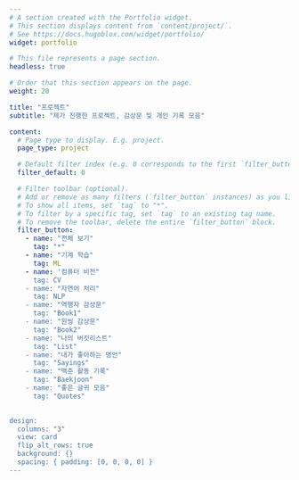 ```yaml
---
# A section created with the Portfolio widget.
# This section displays content from `content/project/`.
# See https://docs.hugoblox.com/widget/portfolio/
widget: portfolio

# This file represents a page section.
headless: true

# Order that this section appears on the page.
weight: 20

title: "프로젝트"
subtitle: "제가 진행한 프로젝트, 감상문 및 개인 기록 모음"

content:
  # Page type to display. E.g. project.
  page_type: project

  # Default filter index (e.g. 0 corresponds to the first `filter_button` instance below).
  filter_default: 0

  # Filter toolbar (optional).
  # Add or remove as many filters (`filter_button` instances) as you like.
  # To show all items, set `tag` to "*".
  # To filter by a specific tag, set `tag` to an existing tag name.
  # To remove the toolbar, delete the entire `filter_button` block.
  filter_button:
    - name: "전체 보기"
      tag: "*"
    - name: "기계 학습"
      tag: ML
    - name: '컴퓨터 비전"
      tag: CV
    - name: "자연어 처리"
      tag: NLP
    - name: "역행자 감상문"
      tag: "Book1"
    - name: "원씽 감상문"
      tag: "Book2"
    - name: "나의 버킷리스트"
      tag: "List"
    - name: "내가 좋아하는 명언"
      tag: "Sayings"
    - name: "백준 활동 기록"
      tag: "Baekjoon"
    - name: "좋은 글귀 모음"
      tag: "Quotes"
      

design:
  columns: "3"
  view: card
  flip_alt_rows: true
  background: {}
  spacing: { padding: [0, 0, 0, 0] }
---
```

